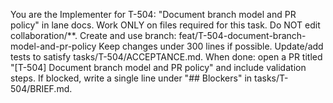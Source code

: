 You are the Implementer for T-504: "Document branch model and PR policy" in lane docs.
Work ONLY on files required for this task. Do NOT edit collaboration/**.
Create and use branch: feat/T-504-document-branch-model-and-pr-policy
Keep changes under 300 lines if possible.
Update/add tests to satisfy tasks/T-504/ACCEPTANCE.md.
When done: open a PR titled "[T-504] Document branch model and PR policy" and include validation steps.
If blocked, write a single line under "## Blockers" in tasks/T-504/BRIEF.md.
